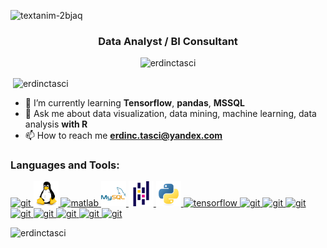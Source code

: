 ![textanim-2bjaq](https://github.com/erdinctasci/erdinctasci/assets/101355400/fabaf778-d5f8-4997-b586-60297df5403f)

<h3 align="center">Data Analyst / BI Consultant</h3>
<p align="center"> <img src="https://komarev.com/ghpvc/?username=erdinctasci&label=Profile%20views&color=ffae00&style=plastic" alt="erdinctasci" /> </p>
<p>&nbsp;<img align="center" src="https://github-readme-stats.vercel.app/api?username=erdinctasci&show_icons=true&theme=dracula&locale=en" alt="erdinctasci" /></p> 

- 🔭 I’m currently learning **Tensorflow**, **pandas**, **MSSQL**
- 💬 Ask me about data visualization, data mining, machine learning, data analysis **with R**
- 📫 How to reach me **erdinc.tasci@yandex.com**




<h3 align="left">Languages and Tools:</h3>

<p align="left"> <a href="https://git-scm.com/" target="_blank" rel="noreferrer"> <img src="https://www.vectorlogo.zone/logos/git-scm/git-scm-icon.svg" alt="git" width="40" height="40"/> </a> <a href="https://www.linux.org/" target="_blank" rel="noreferrer"> <img src="https://raw.githubusercontent.com/devicons/devicon/master/icons/linux/linux-original.svg" alt="linux" width="40" height="40"/> </a> <a href="https://www.mathworks.com/" target="_blank" rel="noreferrer"> <img src="https://upload.wikimedia.org/wikipedia/commons/2/21/Matlab_Logo.png" alt="matlab" width="40" height="40"/> </a> <a href="https://www.mysql.com/" target="_blank" rel="noreferrer"> <img src="https://raw.githubusercontent.com/devicons/devicon/master/icons/mysql/mysql-original-wordmark.svg" alt="mysql" width="40" height="40"/> </a> <a href="https://pandas.pydata.org/" target="_blank" rel="noreferrer"> <img src="https://raw.githubusercontent.com/devicons/devicon/2ae2a900d2f041da66e950e4d48052658d850630/icons/pandas/pandas-original.svg" alt="pandas" width="40" height="40"/> </a> <a href="https://www.python.org" target="_blank" rel="noreferrer"> <img src="https://raw.githubusercontent.com/devicons/devicon/master/icons/python/python-original.svg" alt="python" width="40" height="40"/> </a> <a href="https://www.tensorflow.org" target="_blank" rel="noreferrer"> <img src="https://www.vectorlogo.zone/logos/tensorflow/tensorflow-icon.svg" alt="tensorflow" width="40" height="40"/> </a> 
<a href="https://www.r-project.org/" target="_blank" rel="noreferrer"> <img src="https://www.vectorlogo.zone/logos/r-project/r-project-icon.svg" alt="git" width="40" height="40"/> </a>
<a href="https://www.ibm.com/products/spss-statistics" target="_blank" rel="noreferrer"> <img src="https://upload.wikimedia.org/wikipedia/commons/thumb/e/ea/SPSS_logo.svg/640px-SPSS_logo.svg.png" alt="git" width="40" height="40"/> </a>
<a href="https://powerbi.microsoft.com/en-au/" target="_blank" rel="noreferrer"> <img src="https://www.vectorlogo.zone/logos/microsoft_powerbi/microsoft_powerbi-ar21.svg" alt="git" width="40" height="40"/> </a>
<a href="https://www.tidyverse.org/" target="_blank" rel="noreferrer"> <img src="https://tidyverse.tidyverse.org/logo.png" alt="git" width="40" height="40"/> 
<a href="https://jupyter.org/" target="_blank" rel="noreferrer"> <img src="https://upload.wikimedia.org/wikipedia/commons/thumb/3/38/Jupyter_logo.svg/1200px-Jupyter_logo.svg.png" alt="git" width="40" height="40"/> 
<a href="https://anaconda.org/anaconda/anaconda-navigator" target="_blank" rel="noreferrer"> <img src="https://camo.githubusercontent.com/1cfcc8adffa5ee3eb4a701152f56cf7deaf2f5511d24af61326d446131e1438f/68747470733a2f2f7777772e6e696365706e672e636f6d2f706e672f66756c6c2f38352d3835313035385f616e61636f6e64612d69636f6e2d616e61636f6e64612d707974686f6e2d69636f6e2e706e67" alt="git" width="40" height="40"/> 
<a href="https://www.tableau.com/" target="_blank" rel="noreferrer"> <img src="https://raw.githubusercontent.com/get-icon/geticon/fc0f660daee147afb4a56c64e12bde6486b73e39/icons/tableau-icon.svg" alt="git" width="40" height="40"/> 
<a href="https://www.latex-project.org/" target="_blank" rel="noreferrer"> <img src="https://raw.githubusercontent.com/file-icons/icons/e6e6e6ac8cb1d91867167c228c00a667f4d47101/svg/LaTeX.svg" alt="git" width="40" height="40"/> 

</p>
 
<p><img align="left" src="https://github-readme-stats.vercel.app/api/top-langs?username=erdinctasci&show_icons=true&locale=en&layout=compact" alt="erdinctasci" /></p>



